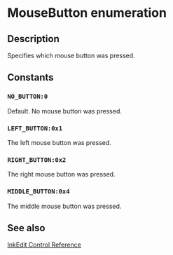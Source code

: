 # MouseButton enumeration

## Description

Specifies which mouse button was pressed.

## Constants

### `NO_BUTTON:0`

Default. No mouse button was pressed.

### `LEFT_BUTTON:0x1`

The left mouse button was pressed.

### `RIGHT_BUTTON:0x2`

The right mouse button was pressed.

### `MIDDLE_BUTTON:0x4`

The middle mouse button was pressed.

## See also

[InkEdit Control Reference](https://learn.microsoft.com/windows/desktop/tablet/inkedit-control-reference)